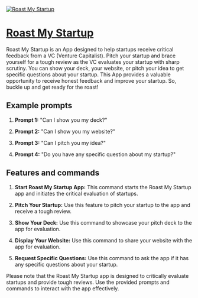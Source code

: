 [![Roast My Startup](https://files.oaiusercontent.com/file-8TUyW4JiEFIcYbto87JLc5Io?se=2123-10-17T14%3A56%3A46Z&sp=r&sv=2021-08-06&sr=b&rscc=max-age%3D31536000%2C%20immutable&rscd=attachment%3B%20filename%3D0bdc7d8a-3ad2-4e12-a7ab-0e20bd2932d9.png&sig=AdzJWgQpYIjguw84W1nFJiewD2f62GgsBCMQsQQ251U%3D)](https://chat.openai.com/g/g-dUFiL2rCn-roast-my-startup)

# [Roast My Startup](https://chat.openai.com/g/g-dUFiL2rCn-roast-my-startup)

Roast My Startup is an App designed to help startups receive critical feedback from a VC (Venture Capitalist). Pitch your startup and brace yourself for a tough review as the VC evaluates your startup with sharp scrutiny. You can show your deck, your website, or pitch your idea to get specific questions about your startup. This App provides a valuable opportunity to receive honest feedback and improve your startup. So, buckle up and get ready for the roast!

## Example prompts

1. **Prompt 1:** "Can I show you my deck?"

2. **Prompt 2:** "Can I show you my website?"

3. **Prompt 3:** "Can I pitch you my idea?"

4. **Prompt 4:** "Do you have any specific question about my startup?"

## Features and commands

1. **Start Roast My Startup App:** This command starts the Roast My Startup app and initiates the critical evaluation of startups.

2. **Pitch Your Startup:** Use this feature to pitch your startup to the app and receive a tough review.

3. **Show Your Deck:** Use this command to showcase your pitch deck to the app for evaluation.

4. **Display Your Website:** Use this command to share your website with the app for evaluation.

5. **Request Specific Questions:** Use this command to ask the app if it has any specific questions about your startup.

Please note that the Roast My Startup app is designed to critically evaluate startups and provide tough reviews. Use the provided prompts and commands to interact with the app effectively.